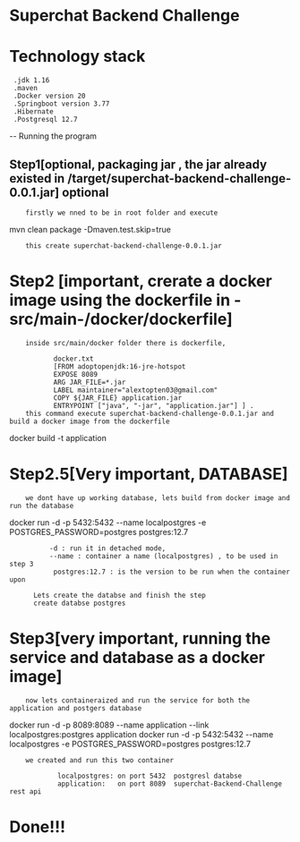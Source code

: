 #  Superchat Backend Challenge

# Technology stack

     .jdk 1.16
     .maven
     .Docker version 20
     .Springboot version 3.77
     .Hibernate
     .Postgresql 12.7

 -- Running the program

 ## Step1[optional, packaging jar , the jar already existed in /target/superchat-backend-challenge-0.0.1.jar] optional

        firstly we nned to be in root folder and execute 

   mvn clean package -Dmaven.test.skip=true

        this create superchat-backend-challenge-0.0.1.jar 

 # Step2 [important, crerate a docker image using the dockerfile in -src/main-/docker/dockerfile]
 
        inside src/main/docker folder there is dockerfile, 

               docker.txt
               [FROM adoptopenjdk:16-jre-hotspot
               EXPOSE 8089
               ARG JAR_FILE=*.jar
               LABEL maintainer="alextopten03@gmail.com"
               COPY ${JAR_FILE} application.jar
               ENTRYPOINT ["java", "-jar", "application.jar"] ] .
        this command execute superchat-backend-challenge-0.0.1.jar and build a docker image from the dockerfile
   
   docker build -t application
         
 # Step2.5[Very important,  DATABASE]
 
        we dont have up working database, lets build from docker image and run the database
         
   docker run -d -p 5432:5432 --name localpostgres -e POSTGRES_PASSWORD=postgres postgres:12.7
             
              -d : run it in detached mode,
              --name : container a name (localpostgres) , to be used in step 3
               postgres:12.7 : is the version to be run when the container upon
                     
          Lets create the databse and finish the step
          create databse postgres
          
 # Step3[very important, running the service and database as a docker image]
 
        now lets containeraized and run the service for both the application and postgers database
      
   docker run -d -p 8089:8089 --name application --link localpostgres:postgres application
   docker run -d -p 5432:5432 --name localpostgres -e POSTGRES_PASSWORD=postgres postgres:12.7
   
        we created and run this two container
          
                localpostgres: on port 5432  postgresl databse
                application:   on port 8089  superchat-Backend-Challenge rest api 


# Done!!!



